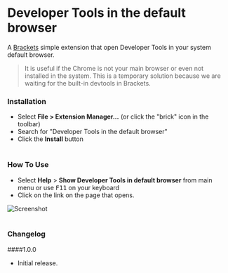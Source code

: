 # Developer Tools in the default browser

A [Brackets](https://github.com/adobe/brackets) simple extension that open Developer Tools in your system default browser. 

>It is useful if the Chrome is not your main browser or even not installed in the system. 
>This is a temporary solution because we are waiting for the built-in devtools in Brackets.

### Installation

* Select **File > Extension Manager...** (or click the "brick" icon in the toolbar)
* Search for "Developer Tools in the default browser"
* Click the **Install** button<br /><br />

### How To Use
- Select **Help** > **Show Developer Tools in default browser** from main menu or use <kbd>F11</kbd> on your keyboard
- Click on the link on the page that opens.

![Screenshot](how.gif)<br /><br />

### Changelog

####1.0.0
- Initial release.

